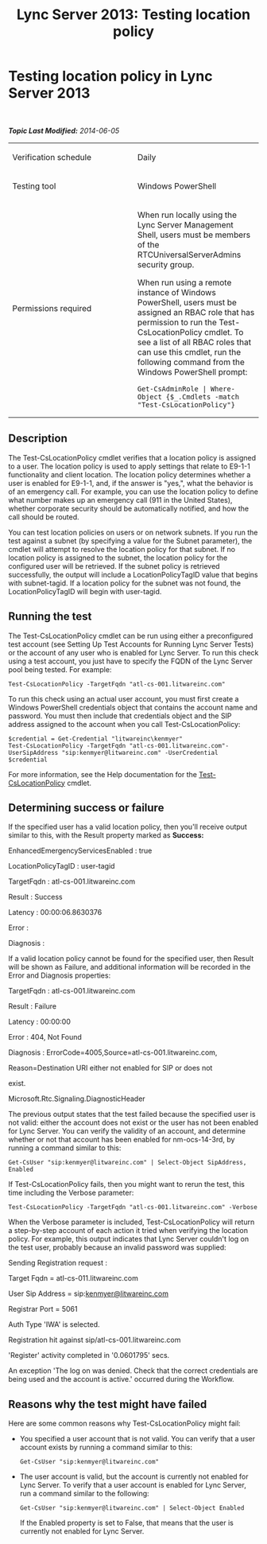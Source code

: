 ﻿---
title: 'Lync Server 2013: Testing location policy'
TOCTitle: Testing location policy
ms:assetid: 23d06fd3-31ee-4480-ba1e-d179a55b8b14
ms:mtpsurl: https://technet.microsoft.com/en-us/library/Dn690127(v=OCS.15)
ms:contentKeyID: 63969591
ms.date: 01/27/2015
mtps_version: v=OCS.15
---

<div data-xmlns="http://www.w3.org/1999/xhtml">

<div class="topic" data-xmlns="http://www.w3.org/1999/xhtml" data-msxsl="urn:schemas-microsoft-com:xslt" data-cs="http://msdn.microsoft.com/en-us/">

<div data-asp="http://msdn2.microsoft.com/asp">

# Testing location policy in Lync Server 2013

</div>

<div id="mainSection">

<div id="mainBody">

<span> </span>

_**Topic Last Modified:** 2014-06-05_


<table>
<colgroup>
<col style="width: 50%" />
<col style="width: 50%" />
</colgroup>
<tbody>
<tr class="odd">
<td><p>Verification schedule</p></td>
<td><p>Daily</p></td>
</tr>
<tr class="even">
<td><p>Testing tool</p></td>
<td><p>Windows PowerShell</p></td>
</tr>
<tr class="odd">
<td><p>Permissions required</p></td>
<td><p>When run locally using the Lync Server Management Shell, users must be members of the RTCUniversalServerAdmins security group.</p>
<p>When run using a remote instance of Windows PowerShell, users must be assigned an RBAC role that has permission to run the Test-CsLocationPolicy cmdlet. To see a list of all RBAC roles that can use this cmdlet, run the following command from the Windows PowerShell prompt:</p>
<pre><code>Get-CsAdminRole | Where-Object {$_.Cmdlets -match &quot;Test-CsLocationPolicy&quot;}</code></pre></td>
</tr>
</tbody>
</table>


<div>

## Description

The Test-CsLocationPolicy cmdlet verifies that a location policy is assigned to a user. The location policy is used to apply settings that relate to E9-1-1 functionality and client location. The location policy determines whether a user is enabled for E9-1-1, and, if the answer is "yes,", what the behavior is of an emergency call. For example, you can use the location policy to define what number makes up an emergency call (911 in the United States), whether corporate security should be automatically notified, and how the call should be routed.

You can test location policies on users or on network subnets. If you run the test against a subnet (by specifying a value for the Subnet parameter), the cmdlet will attempt to resolve the location policy for that subnet. If no location policy is assigned to the subnet, the location policy for the configured user will be retrieved. If the subnet policy is retrieved successfully, the output will include a LocationPolicyTagID value that begins with subnet-tagid. If a location policy for the subnet was not found, the LocationPolicyTagID will begin with user-tagid.

</div>

<div>

## Running the test

The Test-CsLocationPolicy cmdlet can be run using either a preconfigured test account (see Setting Up Test Accounts for Running Lync Server Tests) or the account of any user who is enabled for Lync Server. To run this check using a test account, you just have to specify the FQDN of the Lync Server pool being tested. For example:

    Test-CsLocationPolicy -TargetFqdn "atl-cs-001.litwareinc.com"

To run this check using an actual user account, you must first create a Windows PowerShell credentials object that contains the account name and password. You must then include that credentials object and the SIP address assigned to the account when you call Test-CsLocationPolicy:

    $credential = Get-Credential "litwareinc\kenmyer"
    Test-CsLocationPolicy -TargetFqdn "atl-cs-001.litwareinc.com"-UserSipAddress "sip:kenmyer@litwareinc.com" -UserCredential $credential

For more information, see the Help documentation for the [Test-CsLocationPolicy](https://docs.microsoft.com/powershell/module/skype/Test-CsLocationPolicy) cmdlet.

</div>

<div>

## Determining success or failure

If the specified user has a valid location policy, then you'll receive output similar to this, with the Result property marked as **Success:**

EnhancedEmergencyServicesEnabled : true

LocationPolicyTagID : user-tagid

TargetFqdn : atl-cs-001.litwareinc.com

Result : Success

Latency : 00:00:06.8630376

Error :

Diagnosis :

If a valid location policy cannot be found for the specified user, then Result will be shown as Failure, and additional information will be recorded in the Error and Diagnosis properties:

TargetFqdn : atl-cs-001.litwareinc.com

Result : Failure

Latency : 00:00:00

Error : 404, Not Found

Diagnosis : ErrorCode=4005,Source=atl-cs-001.litwareinc.com,

Reason=Destination URI either not enabled for SIP or does not

exist.

Microsoft.Rtc.Signaling.DiagnosticHeader

The previous output states that the test failed because the specified user is not valid: either the account does not exist or the user has not been enabled for Lync Server. You can verify the validity of an account, and determine whether or not that account has been enabled for nm-ocs-14-3rd, by running a command similar to this:

    Get-CsUser "sip:kenmyer@litwareinc.com" | Select-Object SipAddress, Enabled

If Test-CsLocationPolicy fails, then you might want to rerun the test, this time including the Verbose parameter:

    Test-CsLocationPolicy -TargetFqdn "atl-cs-001.litwareinc.com" -Verbose

When the Verbose parameter is included, Test-CsLocationPolicy will return a step-by-step account of each action it tried when verifying the location policy. For example, this output indicates that Lync Server couldn't log on the test user, probably because an invalid password was supplied:

Sending Registration request :

Target Fqdn = atl-cs-011.litwareinc.com

User Sip Address = sip:kenmyer@litwareinc.com

Registrar Port = 5061

Auth Type 'IWA' is selected.

Registration hit against sip/atl-cs-001.litwareinc.com

'Register' activity completed in '0.0601795' secs.

An exception 'The log on was denied. Check that the correct credentials are being used and the account is active.' occurred during the Workflow.

</div>

<div>

## Reasons why the test might have failed

Here are some common reasons why Test-CsLocationPolicy might fail:

  - You specified a user account that is not valid. You can verify that a user account exists by running a command similar to this:
    
        Get-CsUser "sip:kenmyer@litwareinc.com"

  - The user account is valid, but the account is currently not enabled for Lync Server. To verify that a user account is enabled for Lync Server, run a command similar to the following:
    
        Get-CsUser "sip:kenmyer@litwareinc.com" | Select-Object Enabled
    
    If the Enabled property is set to False, that means that the user is currently not enabled for Lync Server.

</div>

</div>

<span> </span>

</div>

</div>

</div>

